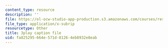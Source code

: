 ```yaml
---
content_type: resource
description: ''
file: https://ol-ocw-studio-app-production.s3.amazonaws.com/courses/res-tll-004-stem-concept-videos-fall-2013/fa825295664e571d81264eb8932e8eab_XR_0k8JIawY.vtt
file_type: application/x-subrip
resourcetype: Other
title: 3play caption file
uid: fa825295-664e-571d-8126-4eb8932e8eab
---
```

